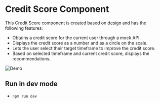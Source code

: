 # Credit Score Component

This Credit Score component is created based on [design](https://excalidraw.com/#room=4425ea03b874cbef6114,tXqmo7E41kXBKd9iypblRw) and has the following features:

- Obtains a credit score for the current user through a mock API.
- Displays the credit score as a number and as a circle on the scale.
- Lets the user select their target timeframe to improve the credit score.
- Based on selected timeframe and current credit score, displays the recommendations.

![Demo]([/CreditScoreDemo.jpg](https://github.com/Divensky/credit-score-component/blob/main/public/CreditScoreDemo.jpg))

## Run in dev mode

- `npm run dev`
